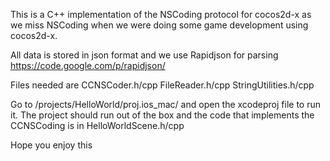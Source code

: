 This is a C++ implementation of the NSCoding protocol for cocos2d-x as we miss NSCoding when we were doing some game development using cocos2d-x.

All data is stored in json format and we use Rapidjson for parsing 
https://code.google.com/p/rapidjson/

Files needed are
CCNSCoder.h/cpp
FileReader.h/cpp
StringUtilities.h/cpp

Go to /projects/HelloWorld/proj.ios_mac/ and open the xcodeproj file to run it. The project should run out of the box and the code that implements the CCNSCoding is in HelloWorldScene.h/cpp

Hope you enjoy this

